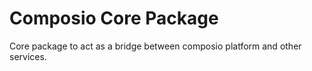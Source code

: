 # Composio Core Package

Core package to act as a bridge between composio platform and other services.
